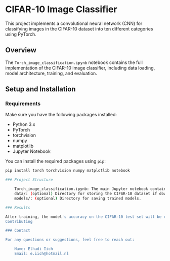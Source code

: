 # CIFAR-10 Image Classifier

This project implements a convolutional neural network (CNN) for classifying images in the CIFAR-10 dataset into ten different categories using PyTorch.

## Overview

The `Torch_image_classification.ipynb` notebook contains the full implementation of the CIFAR-10 image classifier, including data loading, model architecture, training, and evaluation.

## Setup and Installation

### Requirements

Make sure you have the following packages installed:

- Python 3.x
- PyTorch
- torchvision
- numpy
- matplotlib
- Jupyter Notebook

You can install the required packages using `pip`:

```bash
pip install torch torchvision numpy matplotlib notebook

### Project Structure

    Torch_image_classification.ipynb: The main Jupyter notebook containing all the code for the CIFAR-10 image classification task.
    data/: (optional) Directory for storing the CIFAR-10 dataset if downloaded locally.
    models/: (optional) Directory for saving trained models.

### Results

After training, the model's accuracy on the CIFAR-10 test set will be displayed. You can also visualize some of the test images along with their predicted labels.
Contributing

### Contact

For any questions or suggestions, feel free to reach out:

    Name: Elhadi Iich
    Email: e.iich@hotmail.nl
